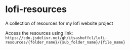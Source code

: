 # lofi-resources
A collection of resources for my lofi website project

Access the resources using link: `https://cdn.jsdelivr.net/gh/itsashoffcl/lofi-resources/{folder_name}/{sub_folder_name}/{file_name}`
